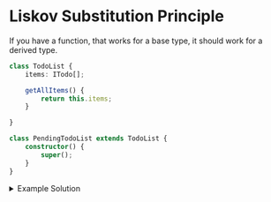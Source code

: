 # Liskov Substitution Principle
If you have a function, that works for a base type, it should work for a derived type.

```ts
class TodoList {
	items: ITodo[];

	getAllItems() {
		return this.items;
	}

}

class PendingTodoList extends TodoList {
	constructor() {
		super();
	}
}
```

<details>
<summary>Example Solution</summary>

```ts
class PendingTodoList extends TodoList {
	getAllItems() {
		return this.items.filter(it => it.status === EStatus.pending);
	}
}
```
</details>
